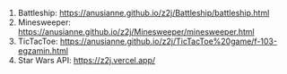 1. Battleship: https://anusianne.github.io/z2j/Battleship/battleship.html
2. Minesweeper: https://anusianne.github.io/z2j/Minesweeper/minesweeper.html
3. TicTacToe: https://anusianne.github.io/z2j/TicTacToe%20game/f-103-egzamin.html
4. Star Wars API: https://z2j.vercel.app/
